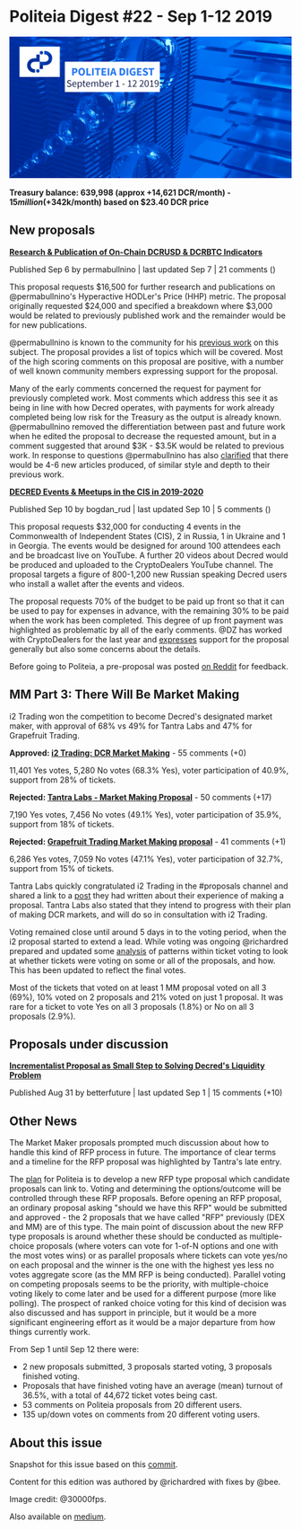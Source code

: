 # Politeia Digest #22 - Sep 1-12 2019

![Image credit: @30000fps](img/issue022/022-title.png)

**Treasury balance: 639,998 (approx +14,621 DCR/month) - $15 million (+$342k/month) based on $23.40 DCR price**

## New proposals

**[Research & Publication of On-Chain DCRUSD & DCRBTC Indicators](https://proposals.decred.org/proposals/f0d1bd7447182328b44c691de88cb660b63df17f1f3a94990af19acea57c09bb)**

Published Sep 6 by permabullnino | last updated Sep 7 | 21 comments ()

This proposal requests $16,500 for further research and publications on @permabullnino's Hyperactive HODLer's Price (HHP) metric. The proposal originally requested $24,000 and specified a breakdown where $3,000 would be related to previously published work and the remainder would be for new publications.

@permabullnino is known to the community for his [previous work](https://medium.com/@permabullnino) on this subject. The proposal provides a list of topics which will be covered. Most of the high scoring comments on this proposal are positive, with a number of well known community members expressing support for the proposal.

Many of the early comments concerned the request for payment for previously completed work. Most comments which address this see it as being in line with how Decred operates, with payments for work already completed being low risk for the Treasury as the output is already known. @permabullnino removed the differentiation between past and future work when he edited the proposal to decrease the requested amount, but in a comment suggested that around $3K - $3.5K would be related to previous work. In response to questions @permabullnino has also [clarified](https://proposals.decred.org/proposals/f0d1bd7447182328b44c691de88cb660b63df17f1f3a94990af19acea57c09bb/comments/19) that there would be 4-6 new articles produced, of similar style and depth to their previous work.

**[DECRED Events & Meetups in the CIS in 2019-2020](https://proposals.decred.org/proposals/fdd68c87961549750adf29e178128210cb310294080211cf6a35792aa1bb7f63)**

Published Sep 10 by bogdan\_rud | last updated Sep 10 | 5 comments ()

This proposal requests $32,000 for conducting 4 events in the Commonwealth of Independent States (CIS), 2 in Russia, 1 in Ukraine and 1 in Georgia. The events would be designed for around 100 attendees each and be broadcast live on YouTube. A further 20 videos about Decred would be produced and uploaded to the CryptoDealers YouTube channel. The proposal targets a figure of 800-1,200 new Russian speaking Decred users who install a wallet after the events and videos.

The proposal requests 70% of the budget to be paid up front so that it can be used to pay for expenses in advance, with the remaining 30% to be paid when the work has been completed. This degree of up front payment was highlighted as problematic by all of the early comments. @DZ has worked with CryptoDealers for the last year and [expresses](https://proposals.decred.org/proposals/fdd68c87961549750adf29e178128210cb310294080211cf6a35792aa1bb7f63/comments/4) support for the proposal generally but also some concerns about the details.

Before going to Politeia, a pre-proposal was posted [on Reddit](https://www.reddit.com/r/decred/comments/cutc16/decred_events_meetups_in_the_cis_in_20192020/) for feedback.

## MM Part 3: There Will Be Market Making

i2 Trading won the competition to become Decred's designated market maker, with approval of 68% vs 49% for Tantra Labs and 47% for Grapefruit Trading.

**Approved: [i2 Trading: DCR Market Making](https://proposals.decred.org/proposals/2eb7ddb29f151691ba14ac8c54d53f6692c1f5e8fe06244edf7d3c33fb440bd9)** - 55 comments (+0)

11,401 Yes votes, 5,280 No votes (68.3% Yes), voter participation of 40.9%, support from 28% of tickets.

**Rejected: [Tantra Labs - Market Making Proposal](https://proposals.decred.org/proposals/82ce113827140caaaf8b5779ab30402d3ed39f1911fdd2e8fa64cf0dc9e09ecb)** - 50 comments (+17)

7,190 Yes votes, 7,456 No votes (49.1% Yes), voter participation of 35.9%, support from 18% of tickets.

**Rejected: [Grapefruit Trading Market Making proposal](https://proposals.decred.org/proposals/4becbe00bd5ae93312426a8cf5eeef78050f5b8b8430b45f3ea54ca89213f82b)** - 41 comments (+1)

6,286 Yes votes, 7,059 No votes (47.1% Yes), voter participation of 32.7%, support from 15% of tickets.

Tantra Labs quickly congratulated i2 Trading in the #proposals channel and shared a link to a [post](https://medium.com/@TantraLabs/proof-of-politeia-ac87f52243f4) they had written about their experience of making a proposal. Tantra Labs also stated that they intend to progress with their plan of making DCR markets, and will do so in consultation with i2 Trading.

Voting remained close until around 5 days in to the voting period, when the i2 proposal started to extend a lead. While voting was ongoing @richardred prepared and updated some [analysis](https://github.com/RichardRed0x/pi-research/blob/master/analysis/voting/market-maker-proposal-voting-interim-analysis.md) of patterns within ticket voting to look at whether tickets were voting on some or all of the proposals, and how. This has been updated to reflect the final votes.

Most of the tickets that voted on at least 1 MM proposal voted on all 3 (69%), 10% voted on 2 proposals and 21% voted on just 1 proposal. It was rare for a ticket to vote Yes on all 3 proposals (1.8%) or No on all 3 proposals (2.9%).

## Proposals under discussion

**[Incrementalist Proposal as Small Step to Solving Decred's Liquidity Problem](https://proposals.decred.org/proposals/c9604f7879e4b2cd4f2582d238a7ccea210005c63481bec1ddae44ff93e1340f)**

Published Aug 31 by betterfuture | last updated Sep 1 | 15 comments (+10)

## Other News

The Market Maker proposals prompted much discussion about how to handle this kind of RFP process in future. The importance of clear terms and a timeline for the RFP proposal was highlighted by Tantra's late entry.

The [plan](https://github.com/decred/politeia/issues/966) for Politeia is to develop a new RFP type proposal which candidate proposals can link to. Voting and determining the options/outcome will be controlled through these RFP proposals. Before opening an RFP proposal, an ordinary proposal asking "should we have this RFP" would be submitted and approved - the 2 proposals that we have called "RFP" previously (DEX and MM) are of this type. The main point of discussion about the new RFP type proposals is around whether these should be conducted as multiple-choice proposals (where voters can vote for 1-of-N options and one with the most votes wins) or as parallel proposals where tickets can vote yes/no on each proposal and the winner is the one with the highest yes less no votes aggregate score (as the MM RFP is being conducted). Parallel voting on competing proposals seems to be the priority, with multiple-choice voting likely to come later and be used for a different purpose (more like polling). The prospect of ranked choice voting for this kind of decision was also discussed and has support in principle, but it would be a more significant engineering effort as it would be a major departure from how things currently work.

From Sep 1 until Sep 12 there were:

* 2 new proposals submitted, 3 proposals started voting, 3 proposals finished voting.
* Proposals that have finished voting have an average (mean) turnout of 36.5%, with a total of 44,672 ticket votes being cast.
* 53 comments on Politeia proposals from 20 different users.
* 135 up/down votes on comments from 20 different voting users.

## About this issue

Snapshot for this issue based on this [commit](https://github.com/decred-proposals/mainnet/commit/b835572d66b8b5acd6f5321d9d22e1ae651c5ec0).

Content for this edition was authored by @richardred with fixes by @bee.

Image credit: @30000fps.

Also available on [medium]({}).
